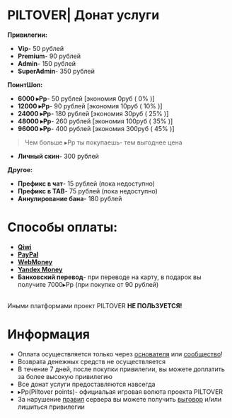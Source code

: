 # PILTOVER| Донат услуги

**Привилегии:** 
- **Vip**- 50 рублей
- **Premium**- 90 рублей
- **Admin**- 150 рублей
- **SuperAdmin**- 350 рублей

**ПоинтШоп:** 
- **6000 ▸Pp**- 50 рублей     [экономия 0руб ( 0% )]
- **12000 ▸Pp**- 90 рублей    [экономия 10руб ( 10% )]  
- **24000 ▸Pp**- 180 рублей   [экономия 30руб ( 25% )] 
- **48000 ▸Pp**- 260 рублей   [экономия 100руб ( 35% )] 
- **96000 ▸Pp**- 400 рублей   [экономия 300руб ( 45% )]
> Чем больше ▸Pp ты покупаешь- тем выгоднее цена
- **Личный скин**- 300 рублей

**Другое:** 
- **Префикс в чат**- 15 рублей (пока недоступно) 
- **Префикс в TAB**- 75 рублей (пока недоступно)
- **Аннулирование бана**- 180 рублей

# Способы оплаты:
- **[Qiwi](https://qiwi.com/)**
- **[PayPal](https://www.paypal.com)**
- **[WebMoney](https://www.webmoney.ru/rus/)**
- **[Yandex Money](https://money.yandex.ru/actions)**
- **Банковский перевод**- при переводе на карту, в подарок вы получите 7000▸Pp (при покупке от 90 рублей)

<br>Иными платформами проект PILTOVER **НЕ ПОЛЬЗУЕТСЯ!**

# Информация 
- Оплата осуществляется только через [основателя](https://vk.com/oleg_volkov_ru) или [сообщество](https://vk.com/piltoverim)!
- Возврата денежных средств не осуществляется 
- В течение 7 дней, после покупки привилегии, вы можете доплатить за более высокую привилегию 
- Все донат услуги предоставляются навсегда 
- ▸Pp(Piltover points)- официальая игровая волюта проекта PILTOVER 
- За нарушение [правил](https://github.com/SirShaco/PILTOVER/blob/master/rules_muder.md) сервера вы можете получить [выговор](https://github.com/SirShaco/PILTOVER/blob/master/information.md#%D0%A1%D0%B8%D1%81%D1%82%D0%B5%D0%BC%D0%B0-%D0%B2%D1%8B%D0%B3%D0%BE%D0%B2%D0%BE%D1%80%D0%BE%D0%B2) и/или лишиться привилегии 

 


